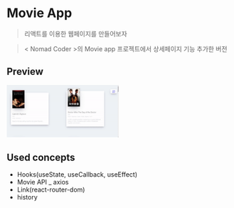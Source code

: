 # Movie App

> 리액트를 이용한 웹페이지를 만들어보자

> < Nomad Coder >의 Movie app 프로젝트에서 상세페이지 기능 추가한 버전

## Preview

<img alt="Movieapp" src="./movieapp_gif.gif" width="50%" >

## Used concepts

- Hooks(useState, useCallback, useEffect)
- Movie API \_ axios
- Link(react-router-dom)
- history
